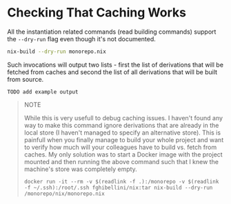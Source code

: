 
# Checking That Caching Works

All the instantiation related commands (read building commands) support the `--dry-run` flag even though it's not documented.

```bash
nix-build --dry-run monorepo.nix
```

Such invocations will output two lists - first the list of derivations that will be fetched from caches and second the list of
all derivations that will be built from source.

```
TODO add example output
```

> NOTE
>
> While this is very usefull to debug caching issues.
> I haven't found any way to make this command ignore derivations that are already in the local store (I haven't managed to specify an alternative store).
> This is painfull when you finally manage to build your whole project and want to verify how much will your colleagues have to build vs. fetch from caches.
> My only solution was to start a Docker image with the project mounted and then running the above command such that I knew the machine's store was completely empty.
>
> ```
> docker run -it --rm -v $(readlink -f .):/monorepo -v $(readlink -f ~/.ssh):/root/.ssh fghibellini/nix:tar nix-build --dry-run /monorepo/nix/monorepo.nix
> ```
